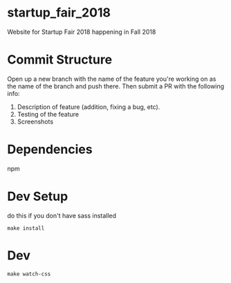 # startup_fair_2018
Website for Startup Fair 2018 happening in Fall 2018


# Commit Structure 

Open up a new branch with the name of the feature you're working on as the name of the branch and push there. Then submit a PR with the following info:

1. Description of feature (addition, fixing a bug, etc).
2. Testing of the feature 
3. Screenshots


# Dependencies
npm

# Dev Setup
do this if you don't have sass installed
```
make install
```

# Dev

```
make watch-css
```
